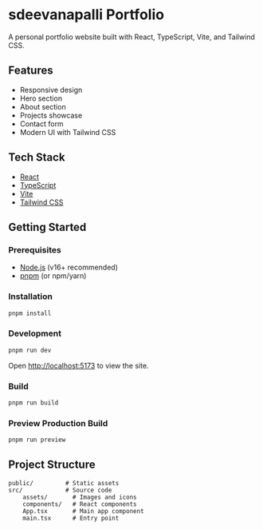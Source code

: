 # sdeevanapalli Portfolio

A personal portfolio website built with React, TypeScript, Vite, and Tailwind CSS.

## Features
- Responsive design
- Hero section
- About section
- Projects showcase
- Contact form
- Modern UI with Tailwind CSS

## Tech Stack
- [React](https://react.dev/)
- [TypeScript](https://www.typescriptlang.org/)
- [Vite](https://vitejs.dev/)
- [Tailwind CSS](https://tailwindcss.com/)

## Getting Started

### Prerequisites
- [Node.js](https://nodejs.org/) (v16+ recommended)
- [pnpm](https://pnpm.io/) (or npm/yarn)

### Installation

```bash
pnpm install
```

### Development

```bash
pnpm run dev
```

Open [http://localhost:5173](http://localhost:5173) to view the site.

### Build

```bash
pnpm run build
```

### Preview Production Build

```bash
pnpm run preview
```

## Project Structure
```
public/         # Static assets
src/            # Source code
	assets/       # Images and icons
	components/   # React components
	App.tsx       # Main app component
	main.tsx      # Entry point
```

